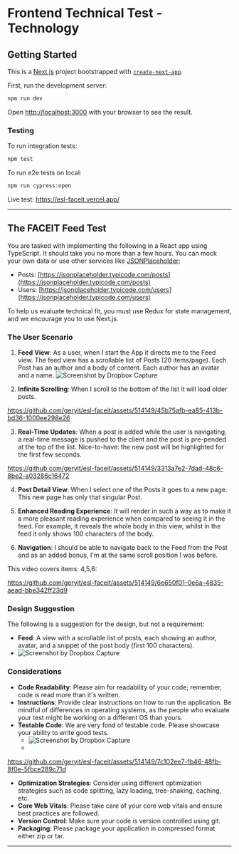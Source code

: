 # Frontend Technical Test - Technology

## Getting Started

This is a [Next.js](https://nextjs.org/) project bootstrapped with [`create-next-app`](https://github.com/vercel/next.js/tree/canary/packages/create-next-app).

First, run the development server:

```bash
npm run dev
```

Open [http://localhost:3000](http://localhost:3000) with your browser to see the result.

### Testing

To run integration tests:

```bash
npm test
```

To run e2e tests on local:

```bash
npm run cypress:open
```

Live test: https://esl-faceit.vercel.app/


---

## The FACEIT Feed Test

You are tasked with implementing the following in a React app using TypeScript. It should take you no more than a few hours. You can mock your own data or use other services like [JSONPlaceholder](https://jsonplaceholder.typicode.com):

- Posts: [https://jsonplaceholder.typicode.com/posts](https://jsonplaceholder.typicode.com/posts)
- Users: [https://jsonplaceholder.typicode.com/users](https://jsonplaceholder.typicode.com/users)

To help us evaluate technical fit, you must use Redux for state management, and we encourage you to use Next.js.

### The User Scenario

1. **Feed View**: As a user, when I start the App it directs me to the Feed view. The feed view has a scrollable list of Posts (20 items/page). Each Post has an author and a body of content. Each author has an avatar and a name.
![Screenshot by Dropbox Capture](https://github.com/geryit/esl-faceit/assets/514149/4b16520c-191b-4535-9689-d43113585126)

2. **Infinite Scrolling**: When I scroll to the bottom of the list it will load older posts.

https://github.com/geryit/esl-faceit/assets/514149/45b75afb-ea85-413b-bd36-1000ee298e26



3. **Real-Time Updates**: When a post is added while the user is navigating, a real-time message is pushed to the client and the post is pre-pended at the top of the list. Nice-to-have: the new post will be highlighted for the first few seconds.


https://github.com/geryit/esl-faceit/assets/514149/3313a7e2-7dad-48c6-8be2-a03286c16472


4. **Post Detail View**: When I select one of the Posts it goes to a new page. This new page has only that singular Post.


5. **Enhanced Reading Experience**: It will render in such a way as to make it a more pleasant reading experience when compared to seeing it in the feed. For example, it reveals the whole body in this view, whilst in the feed it only shows 100 characters of the body.

6. **Navigation**: I should be able to navigate back to the Feed from the Post and as an added bonus, I'm at the same scroll position I was before.

This video covers items: 4,5,6:

https://github.com/geryit/esl-faceit/assets/514149/6e650f01-0e6a-4835-aead-bbe342ff23d9

### Design Suggestion

The following is a suggestion for the design, but not a requirement:

- **Feed**: A view with a scrollable list of posts, each showing an author, avatar, and a snippet of the post body (first 100 characters).
- ![Screenshot by Dropbox Capture](https://github.com/geryit/esl-faceit/assets/514149/7524fca7-dd02-4851-8ff6-f8f3e3c028e1)

### Considerations

- **Code Readability**: Please aim for readability of your code; remember, code is read more than it's written.
- **Instructions**: Provide clear instructions on how to run the application. Be mindful of differences in operating systems, as the people who evaluate your test might be working on a different OS than yours.
- **Testable Code**: We are very fond of testable code. Please showcase your ability to write good tests.
  - ![Screenshot by Dropbox Capture](https://github.com/geryit/esl-faceit/assets/514149/53da38eb-c9d9-4d72-80e4-b9453830b000)
  - 

https://github.com/geryit/esl-faceit/assets/514149/7c102ee7-fb46-48fb-8f0e-5fbce289c71d





- **Optimization Strategies**: Consider using different optimization strategies such as code splitting, lazy loading, tree-shaking, caching, etc.
- **Core Web Vitals**: Please take care of your core web vitals and ensure best practices are followed.
- **Version Control**: Make sure your code is version controlled using git.
- **Packaging**: Please package your application in compressed format either zip or tar.

---


